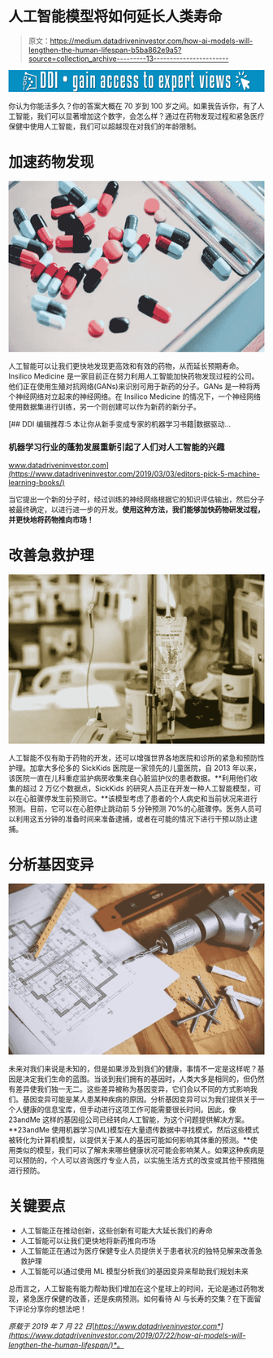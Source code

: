 # 人工智能模型将如何延长人类寿命

> 原文：<https://medium.datadriveninvestor.com/how-ai-models-will-lengthen-the-human-lifespan-b5ba862e9a5?source=collection_archive---------13----------------------->

[![](img/5231c48296b99cca6a71b07818ecdfeb.png)](http://www.track.datadriveninvestor.com/1B9E)

你认为你能活多久？你的答案大概在 70 岁到 100 岁之间。如果我告诉你，有了人工智能，我们可以显著增加这个数字，会怎么样？通过在药物发现过程和紧急医疗保健中使用人工智能，我们可以超越现在对我们的年龄限制。

# 加速药物发现

![](img/7cfd957dca13e33c8ebddf0c168d5a3b.png)

人工智能可以让我们更快地发现更高效和有效的药物，从而延长预期寿命。Insilico Medicine 是一家目前正在努力利用人工智能加快药物发现过程的公司。他们正在使用生殖对抗网络(GANs)来识别可用于新药的分子。GANs 是一种将两个神经网络对立起来的神经网络。在 Insilico Medicine 的情况下，一个神经网络使用数据集进行训练，另一个则创建可以作为新药的新分子。

[](https://www.datadriveninvestor.com/2019/03/03/editors-pick-5-machine-learning-books/) [## DDI 编辑推荐:5 本让你从新手变成专家的机器学习书籍|数据驱动…

### 机器学习行业的蓬勃发展重新引起了人们对人工智能的兴趣

www.datadriveninvestor.com](https://www.datadriveninvestor.com/2019/03/03/editors-pick-5-machine-learning-books/) 

当它提出一个新的分子时，经过训练的神经网络根据它的知识评估输出，然后分子被最终确定，以进行进一步的开发。**使用这种方法，我们能够加快药物研发过程，并更快地将药物推向市场！**

# 改善急救护理

![](img/8dbfe8d388504f27e765fbce7e6d5b8c.png)

人工智能不仅有助于药物的开发，还可以增强世界各地医院和诊所的紧急和预防性护理。加拿大多伦多的 SickKids 医院是一家领先的儿童医院，自 2013 年以来，该医院一直在儿科重症监护病房收集来自心脏监护仪的患者数据。**利用他们收集的超过 2 万亿个数据点，SickKids 的研究人员正在开发一种人工智能模型，可以在心脏骤停发生前预测它。**该模型考虑了患者的个人病史和当前状况来进行预测。目前，它可以在心脏停止跳动前 5 分钟预测 70%的心脏骤停。医务人员可以利用这五分钟的准备时间来准备逮捕，或者在可能的情况下进行干预以防止逮捕。

# 分析基因变异

![](img/946bce9cba996634cbd5a5a16be17c44.png)

未来对我们来说是未知的，但是如果涉及到我们的健康，事情不一定是这样呢？基因是决定我们生命的蓝图。当谈到我们拥有的基因时，人类大多是相同的，但仍然有差异使我们独一无二。这些差异被称为基因变异，它们会以不同的方式影响我们。基因变异可能是某人患某种疾病的原因。分析基因变异可以为我们提供关于一个人健康的信息宝库，但手动进行这项工作可能需要很长时间。因此，像 23andMe 这样的基因组公司已经转向人工智能，为这个问题提供解决方案。 **23andMe 使用机器学习(ML)模型在大量遗传数据中寻找模式，然后这些模式被转化为计算机模型，以提供关于某人的基因可能如何影响其体重的预测。**使用类似的模型，我们可以了解未来哪些健康状况可能会影响某人。如果这种疾病是可以预防的，个人可以咨询医疗专业人员，以实施生活方式的改变或其他干预措施进行预防。

# 关键要点

*   人工智能正在推动创新，这些创新有可能大大延长我们的寿命
*   人工智能可以让我们更快地将新药推向市场
*   人工智能正在通过为医疗保健专业人员提供关于患者状况的独特见解来改善急救护理
*   人工智能可以通过使用 ML 模型分析我们的基因变异来帮助我们规划未来

总而言之，人工智能有能力帮助我们增加在这个星球上的时间，无论是通过药物发现，紧急医疗保健的改善，还是疾病预测。如何看待 AI 与长寿的交集？在下面留下评论分享你的想法吧！

*原载于 2019 年 7 月 22 日*[*https://www.datadriveninvestor.com*](https://www.datadriveninvestor.com/2019/07/22/how-ai-models-will-lengthen-the-human-lifespan/)*。*